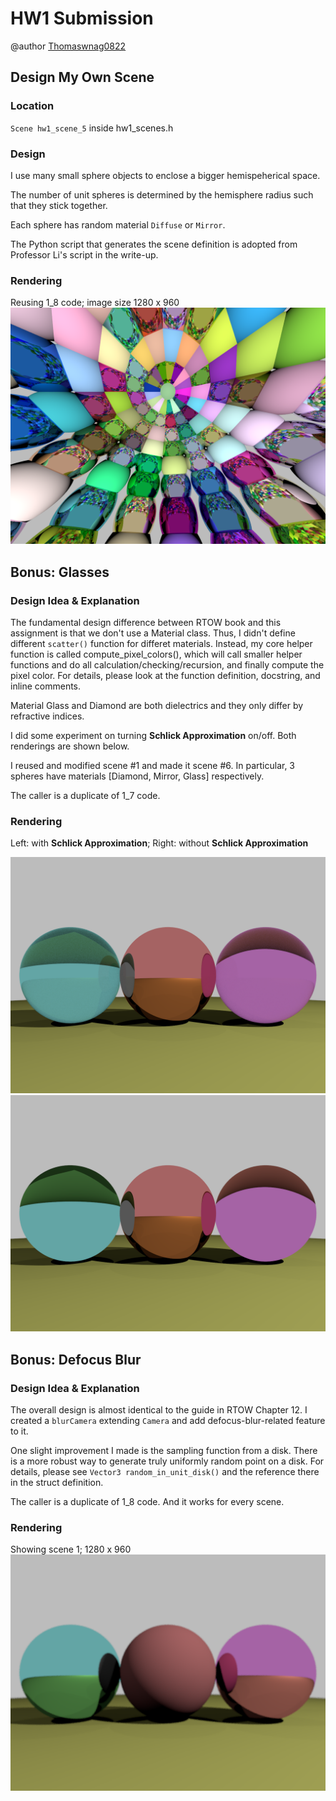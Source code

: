 # HW1 Submission

@author [Thomaswnag0822](https://github.com/Thomaswang0822)

## Design My Own Scene

### Location

`Scene hw1_scene_5` inside hw1_scenes.h

### Design

I use many small sphere objects to enclose a bigger hemispeherical space.

The number of unit spheres is determined by the hemisphere radius such that they stick together.

Each sphere has random material `Diffuse` or `Mirror`.

The Python script that generates the scene definition is adopted from Professor Li's script in the write-up.

### Rendering

Reusing 1_8 code; image size 1280 x 960
![my_scene.png](./img_png/hw1/my_scene.png)

## Bonus: Glasses

### Design Idea & Explanation

The fundamental design difference between RTOW book and this assignment is that we don't use a Material class. Thus, I didn't define different `scatter()` function for differet materials. Instead, my core helper function is called compute_pixel_colors(), which will call smaller helper functions and do all calculation/checking/recursion, and finally compute the pixel color. For details, please look at the function definition, docstring, and inline comments.

Material Glass and Diamond are both dielectrics and they only differ by refractive indices.

I did some experiment on turning **Schlick Approximation** on/off. Both renderings are shown below.

I reused and modified scene #1 and made it scene #6. In particular, 3 spheres have materials [Diamond, Mirror, Glass] respectively.

The caller is a duplicate of 1_7 code.

### Rendering

Left: with **Schlick Approximation**; Right: without **Schlick Approximation**

![my_scene.png](./img_png/hw1/refraction.png)
![my_scene.png](./img_png/hw1/refraction_always.png)

## Bonus: Defocus Blur

### Design Idea & Explanation

The overall design is almost identical to the guide in RTOW Chapter 12. I created a `blurCamera` extending `Camera` and add defocus-blur-related feature to it.

One slight improvement I made is the sampling function from a disk. There is a more robust way to generate truly uniformly random point on a disk. For details, please see `Vector3 random_in_unit_disk()` and the reference there in the struct definition.

The caller is a duplicate of 1_8 code. And it works for every scene.

### Rendering

Showing scene 1; 1280 x 960
![my_scene.png](./img_png/hw1/defocus_blur.png)

